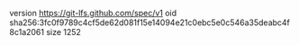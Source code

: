 version https://git-lfs.github.com/spec/v1
oid sha256:3fc0f9789c4cf5de62d081f15e14094e21c0ebc5e0c546a35deabc4f8c1a2061
size 1252

